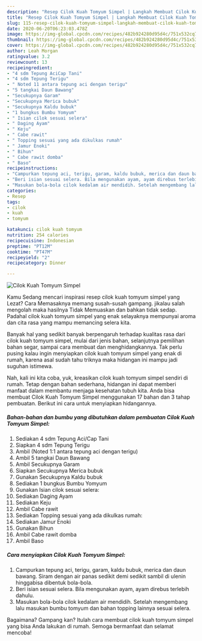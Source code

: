 ```yaml
---
description: "Resep Cilok Kuah Tomyum Simpel | Langkah Membuat Cilok Kuah Tomyum Simpel Yang Sempurna"
title: "Resep Cilok Kuah Tomyum Simpel | Langkah Membuat Cilok Kuah Tomyum Simpel Yang Sempurna"
slug: 115-resep-cilok-kuah-tomyum-simpel-langkah-membuat-cilok-kuah-tomyum-simpel-yang-sempurna
date: 2020-06-20T06:23:03.478Z
image: https://img-global.cpcdn.com/recipes/482b924280d95d4c/751x532cq70/cilok-kuah-tomyum-simpel-foto-resep-utama.jpg
thumbnail: https://img-global.cpcdn.com/recipes/482b924280d95d4c/751x532cq70/cilok-kuah-tomyum-simpel-foto-resep-utama.jpg
cover: https://img-global.cpcdn.com/recipes/482b924280d95d4c/751x532cq70/cilok-kuah-tomyum-simpel-foto-resep-utama.jpg
author: Leah Morgan
ratingvalue: 3.2
reviewcount: 13
recipeingredient:
- "4 sdm Tepung AciCap Tani"
- "4 sdm Tepung Terigu"
- " Noted 11 antara tepung aci dengan terigu"
- "5 tangkai Daun Bawang"
- "Secukupnya Garam"
- "Secukupnya Merica bubuk"
- "Secukupnya Kaldu bubuk"
- "1 bungkus Bumbu Yomyum"
- " Isian cilok sesuai selera"
- " Daging Ayam"
- " Keju"
- " Cabe rawit"
- " Topping sesuai yang ada dikulkas rumah"
- " Jamur Enoki"
- " Bihun"
- " Cabe rawit domba"
- " Baso"
recipeinstructions:
- "Campurkan tepung aci, terigu, garam, kaldu bubuk, merica dan daun bawang. Siram dengan air panas sedikit demi sedikit sambil di ulenin hinggabisa dibentuk bola-bola."
- "Beri isian sesuai selera. Bila mengunakan ayam, ayam direbus terlebih dahulu."
- "Masukan bola-bola cilok kedalam air mendidih. Setelah mengembang lalu masukan bumbu tomyum dan bahan topping lainnya sesuai selera."
categories:
- Resep
tags:
- cilok
- kuah
- tomyum

katakunci: cilok kuah tomyum 
nutrition: 254 calories
recipecuisine: Indonesian
preptime: "PT12M"
cooktime: "PT47M"
recipeyield: "2"
recipecategory: Dinner

---
```



![Cilok Kuah Tomyum Simpel](https://img-global.cpcdn.com/recipes/482b924280d95d4c/751x532cq70/cilok-kuah-tomyum-simpel-foto-resep-utama.jpg)

Kamu Sedang mencari inspirasi resep cilok kuah tomyum simpel yang Lezat? Cara Memasaknya memang susah-susah gampang. jikalau salah mengolah maka hasilnya Tidak Memuaskan dan bahkan tidak sedap. Padahal cilok kuah tomyum simpel yang enak selayaknya mempunyai aroma dan cita rasa yang mampu memancing selera kita.

Banyak hal yang sedikit banyak berpengaruh terhadap kualitas rasa dari cilok kuah tomyum simpel, mulai dari jenis bahan, selanjutnya pemilihan bahan segar, sampai cara membuat dan menghidangkannya. Tak perlu pusing kalau ingin menyiapkan cilok kuah tomyum simpel yang enak di rumah, karena asal sudah tahu triknya maka hidangan ini mampu jadi suguhan istimewa.




Nah, kali ini kita coba, yuk, kreasikan cilok kuah tomyum simpel sendiri di rumah. Tetap dengan bahan sederhana, hidangan ini dapat memberi manfaat dalam membantu menjaga kesehatan tubuh kita. Anda bisa membuat Cilok Kuah Tomyum Simpel menggunakan 17 bahan dan 3 tahap pembuatan. Berikut ini cara untuk menyiapkan hidangannya.

<!--inarticleads1-->

##### Bahan-bahan dan bumbu yang dibutuhkan dalam pembuatan Cilok Kuah Tomyum Simpel:

1. Sediakan 4 sdm Tepung Aci/Cap Tani
1. Siapkan 4 sdm Tepung Terigu
1. Ambil  (Noted 1:1 antara tepung aci dengan terigu)
1. Ambil 5 tangkai Daun Bawang
1. Ambil Secukupnya Garam
1. Siapkan Secukupnya Merica bubuk
1. Gunakan Secukupnya Kaldu bubuk
1. Sediakan 1 bungkus Bumbu Yomyum
1. Gunakan  Isian cilok sesuai selera:
1. Sediakan  Daging Ayam
1. Sediakan  Keju
1. Ambil  Cabe rawit
1. Sediakan  Topping sesuai yang ada dikulkas rumah:
1. Sediakan  Jamur Enoki
1. Gunakan  Bihun
1. Ambil  Cabe rawit domba
1. Ambil  Baso




<!--inarticleads2-->

##### Cara menyiapkan Cilok Kuah Tomyum Simpel:

1. Campurkan tepung aci, terigu, garam, kaldu bubuk, merica dan daun bawang. Siram dengan air panas sedikit demi sedikit sambil di ulenin hinggabisa dibentuk bola-bola.
1. Beri isian sesuai selera. Bila mengunakan ayam, ayam direbus terlebih dahulu.
1. Masukan bola-bola cilok kedalam air mendidih. Setelah mengembang lalu masukan bumbu tomyum dan bahan topping lainnya sesuai selera.




Bagaimana? Gampang kan? Itulah cara membuat cilok kuah tomyum simpel yang bisa Anda lakukan di rumah. Semoga bermanfaat dan selamat mencoba!

